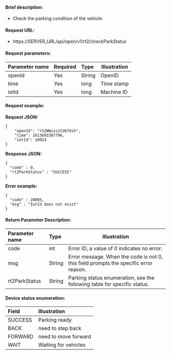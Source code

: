 #### Brief description:

- Check the parking condition of the vehicle.


#### Request URL:

- https://SERVER_URL/api/open/v1/rt2/checkParkStatus

#### Request parameters:

|Parameter name|Required|Type|Illustration|
|:----    |:---|:----- |-----   |
|openId |Yes  |String |OpenID   |
|time|Yes  |long |Time stamp   |
|iotId |Yes  |long | Machine ID    |

#### Request example:

**Request JSON:**

```
{
	"openId": "rSZWWixs2CUbf0ih",
	"time": 1613693307796,
	"iotId": 10024
}
```

**Response JSON:**

```
{
  "code" : 0,
  "rt2ParkStatus" : "SUCCESS"
}
```

**Error example:**

```
{
  "code" : 20005,
  "msg" : "IotId does not exist"
}
```

#### Return Parameter Description:

|Parameter name|Type|Illustration|
|:-----  |:-----|-----                           |
|code |int   |Error ID, a value of 0 indicates no error.  |
|msg |String   |Error message. When the code is not 0, this field prompts the specific error reason.|
|rt2ParkStatus|String   |Parking status enumeration, see the following table for specific status.|

#### Device status enumeration:

|Field|Illustration|
|:-----  |:-----      |
|SUCCESS    |Parking ready|
|BACK    |need to step back|
|FORWARD    |need to move forward|
|WAIT    |Waiting for vehicles|